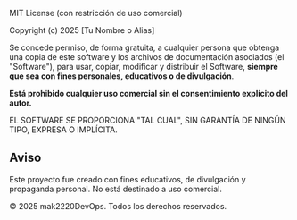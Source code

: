 MIT License (con restricción de uso comercial)

Copyright (c) 2025 [Tu Nombre o Alias]

Se concede permiso, de forma gratuita, a cualquier persona que obtenga una copia de este software y los archivos de documentación asociados (el "Software"), para usar, copiar, modificar y distribuir el Software, **siempre que sea con fines personales, educativos o de divulgación**.

**Está prohibido cualquier uso comercial sin el consentimiento explícito del autor.**

EL SOFTWARE SE PROPORCIONA "TAL CUAL", SIN GARANTÍA DE NINGÚN TIPO, EXPRESA O IMPLÍCITA.

## Aviso

Este proyecto fue creado con fines educativos, de divulgación y propaganda personal. No está destinado a uso comercial.

© 2025 mak2220DevOps. Todos los derechos reservados.

